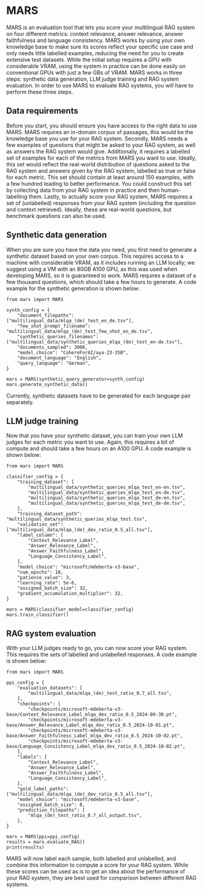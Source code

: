 # MARS #
MARS is an evaluation tool that lets you score your multilingual RAG system on four different metrics: context relevance, answer relevance, answer faithfulness and language consistency. MARS works by using your own knowledge base to make sure its scores reflect your specific use case and only needs little labelled examples, reducing the need for you to create extensive test datasets. While the initial setup requires a GPU with considerable VRAM, using the system in practice can be done easily on conventional GPUs with just a few GBs of VRAM. MARS works in three steps: synthetic data generation, LLM judge training and RAG system evaluation. In order to use MARS to evaluate RAG systems, you will have to perform these three steps.

## Data requirements ##
Before you start, you should ensure you have access to the right data to use MARS. MARS requires an in-domain corpus of passages, this would be the knowledge base you use for your RAG system. Secondly, MARS needs a few examples of questions that might be asked to your RAG system, as well as answers the RAG system would give. Additionally, it requires a labelled set of examples for each of the metrics from MARS you want to use. Ideally, this set would reflect the real-world distribution of questions asked to the RAG system and answers given by the RAG system, labelled as true or false for each metric. This set should contain at least around 150 examples, with a few hundred leading to better performance. You could construct this set by collecting data from your RAG system in practice and then human-labelling them. Lastly, to actually score your RAG system, MARS requires a set of (unlabelled) responses from your RAG system (including the question and context retrieved). Ideally, these are real-world questions, but benchmark questions can also be used.

## Synthetic data generation ##
When you are sure you have the data you need, you first need to generate a synthetic dataset based on your own corpus. This requires access to a machine with considerable VRAM, as it includes running an LLM locally; we suggest using a VM with an 80GB A100 GPU, as this was used when developing MARS, so it is guaranteed to work. MARS requires a dataset of a few thousand questions, which should take a few hours to generate. A code example for the synthetic generation is shown below:
```
from mars import MARS

synth_config = {
    "document_filepaths": ["multilingual_data/mlqa_(de)_test_en_de.tsv"],
    "few_shot_prompt_filename": "multilingual_data/mlqa_(de)_test_few_shot_en_de.tsv",
    "synthetic_queries_filenames": ["multilingual_data/synthetic_queries_mlqa_(de)_test_en-de.tsv"],
    "documents_sampled": 3000,
    "model_choice": "CohereForAI/aya-23-35B",
    "document_language": "English",
    "query_language": "German",
}

mars = MARS(synthetic_query_generator=synth_config)
mars.generate_synthetic_data()
```
Currently, synthetic datasets have to be generated for each language pair separately.

## LLM judge training ##
Now that you have your synthetic dataset, you can train your own LLM judges for each metric you want to use. Again, this requires a bit of compute and should take a few hours on an A100 GPU. A code example is shown below:
```
from mars import MARS

classifier_config = {
    "training_dataset": [
        "multilingual_data/synthetic_queries_mlqa_test_en-en.tsv",
        "multilingual_data/synthetic_queries_mlqa_test_en-de.tsv",
        "multilingual_data/synthetic_queries_mlqa_test_de-en.tsv",
        "multilingual_data/synthetic_queries_mlqa_test_de-de.tsv",
    ],
    "training_dataset_path": "multilingual_data/synthetic_queries_mlqa_test.tsv",
    "validation_set": ["multilingual_data/mlqa_(de)_dev_ratio_0.5_all.tsv"],
    "label_column": [
        "Context_Relevance_Label",
        "Answer_Relevance_Label",
        "Answer_Faithfulness_Label",
        "Language_Consistency_Label",
    ],
    "model_choice": "microsoft/mdeberta-v3-base",
    "num_epochs": 10,
    "patience_value": 3,
    "learning_rate": 5e-6,
    "assigned_batch_size": 32,
    "gradient_accumulation_multiplier": 32,
}

mars = MARS(classifier_model=classifier_config)
mars.train_classifier()
```

## RAG system evaluation ##
With your LLM judges ready to go, you can now score your RAG system. This requires the sets of labelled and unlabelled responses. A code example is shown below:
```
from mars import MARS

ppi_config = {
    "evaluation_datasets": [
        "multilingual_data/mlqa_(de)_test_ratio_0.7_all.tsv",
    ],
    "checkpoints": [
        "checkpoints/microsoft-mdeberta-v3-base/Context_Relevance_Label_mlqa_dev_ratio_0.5_2024-09-30.pt",
        "checkpoints/microsoft-mdeberta-v3-base/Answer_Relevance_Label_mlqa_dev_ratio_0.5_2024-10-01.pt",
        "checkpoints/microsoft-mdeberta-v3-base/Answer_Faithfulness_Label_mlqa_dev_ratio_0.5_2024-10-02.pt",
        "checkpoints/microsoft-mdeberta-v3-base/Language_Consistency_Label_mlqa_dev_ratio_0.5_2024-10-02.pt",
    ],
    "labels": [
        "Context_Relevance_Label",
        "Answer_Relevance_Label",
        "Answer_Faithfulness_Label",
        "Language_Consistency_Label",
    ],
    "gold_label_paths": ["multilingual_data/mlqa_(de)_dev_ratio_0.5_all.tsv"],
    "model_choice": "microsoft/mdeberta-v3-base",
    "assigned_batch_size": 8,
    "prediction_filepaths": [
        "mlqa_(de)_test_ratio_0.7_all_output.tsv",
    ],
}

mars = MARS(ppi=ppi_config)
results = mars.evaluate_RAG()
print(results)
```
MARS will now label each sample, both labelled and unlabelled, and combine this information to compute a score for your RAG system. While these scores can be used as is to get an idea about the performance of your RAG system, they are best used for comparison between different RAG systems.
